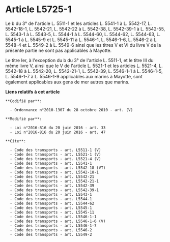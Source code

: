 # Article L5725-1

Le b du 3° de l'article L. 5511-1 et les articles L. 5541-1 à L. 5542-17, 
L. 5542-18-1, L. 5542-21, L. 5542-22 à L. 5542-38, L. 5542-39-1 à L. 5542-55, L. 5543-1 à L. 5543-5, L. 5544-1 à L. 5544-60,
L. 5544-62, L. 5544-63, L. 5545-1 à L. 5545-9 et L. 5545-11 à L. 5546-1, L. 5546-1-6, L. 5546-2 à L. 5548-4 et L. 5549-2 à L.
5549-6 ainsi que les titres V et VI du livre V de la présente partie ne sont pas applicables à Mayotte. 

Le titre Ier, à l'exception du b du 3° de l'article L. 5511-1, et le titre III du même livre V, ainsi que le V de l'article
L. 5521-1 et les articles L. 5521-4, L. 5542-18 à L. 5542-20, L. 5542-21-1, L. 5542-39, L. 5546-1-1 à L. 5546-1-5, 
L. 5546-1-7 à L. 5546-1-9 applicables aux marins à Mayotte, sont également applicables aux gens de mer autres que marins.

**Liens relatifs à cet article**

	**Codifié par**:

	  - Ordonnance n°2010-1307 du 28 octobre 2010 - art. (V)

	**Modifié par**:

	  - Loi n°2016-816 du 20 juin 2016 - art. 33
	  - Loi n°2016-816 du 20 juin 2016 - art. 47

	**Cite**:

	  - Code des transports - art. L5511-1 (V)
	  - Code des transports - art. L5521-1 (V)
	  - Code des transports - art. L5521-4 (V)
	  - Code des transports - art. L5541-1
	  - Code des transports - art. L5542-18 (VT)
	  - Code des transports - art. L5542-18-1
	  - Code des transports - art. L5542-21
	  - Code des transports - art. L5542-21-1
	  - Code des transports - art. L5542-39
	  - Code des transports - art. L5542-39-1
	  - Code des transports - art. L5543-1
	  - Code des transports - art. L5544-1
	  - Code des transports - art. L5544-62
	  - Code des transports - art. L5545-1
	  - Code des transports - art. L5545-11
	  - Code des transports - art. L5546-1-1
	  - Code des transports - art. L5546-1-6 (V)
	  - Code des transports - art. L5546-1-7
	  - Code des transports - art. L5546-2
	  - Code des transports - art. L5549-2
